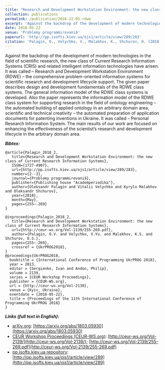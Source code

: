 ```yaml
---
title: "Research and Development Workstation Environment: the new class of Current Research Information Systems"
collection: publications
permalink: /publication/2018-22-05-rdwe
excerpt: 'Against the backdrop of the development of modern technologies in the field of scientific research, the new class of Current Research Information Systems (CRIS) and related intelligent information technologies have arisen. It was called – Research and Development Workstation Environment (RDWE) – the comprehensive problem-oriented information systems for scientific research and development lifecycle support. The given paper describes design and development fundamentals of the RDWE class systems. The general information model of the RDWE class systems is developed. Also the paper represents the information model of the RDWE class system for supporting research in the field of ontology engineering – the automated building of applied ontology in an arbitrary domain area, scientific and technical creativity – the automated preparation of application documents for patenting inventions in Ukraine. It was called – Personal Research Information System. The main results of our work are focused on enhancing the effectiveness of the scientist’s research and development lifecycle in the arbitrary domain area.'
date: 2018-05-22
venue: 'Problemy programmirovaniâ'
paperurl: 'http://pp.isofts.kiev.ua/ojs1/article/view/289/283'
citation: 'Palagin, O., Velychko, V., Malakhov, K., Shchurov, O. (2018). Research and Development Workstation Environment: the new class of Current Research Information Systems. <i>Problemy programmirovaniâ, 2-3</i>, 255–269. Retrieved from'
---
```


Against the backdrop of the development of modern technologies in the field of scientific research, the new class of Current Research Information Systems (CRIS) and related intelligent information technologies have arisen. It was called – Research and Development Workstation Environment (RDWE) – the comprehensive problem-oriented information systems for scientific research and development lifecycle support. The given paper describes design and development fundamentals of the RDWE class systems. The general information model of the RDWE class systems is developed. Also the paper represents the information model of the RDWE class system for supporting research in the field of ontology engineering – the automated building of applied ontology in an arbitrary domain area, scientific and technical creativity – the automated preparation of application documents for patenting inventions in Ukraine. It was called – Personal Research Information System. The main results of our work are focused on enhancing the effectiveness of the scientist’s research and development lifecycle in the arbitrary domain area.

***Bibtex:***
```
@article{Palagin_2018_2,
   title={Research and Development Workstation Environment: the new class of Current Research Information Systems},
   ISSN={1727-4907},
   url={http://pp.isofts.kiev.ua/ojs1/article/view/289/283},
   number={2--3},
   journal={Problemy programmirovaniâ},
   publisher={Publishing house "Academperiodika"},
   author={Oleksandr Palagin and Vitalii Velychko and Kyrylo Malakhov and Oleksandr Shchurov},
   year={2018},
   month={May},
   pages={255–-269}
}
```

```
@inproceedings{Palagin_2018_2,
   title={Research and Development Workstation Environment: the new class of Current Research Information Systems},
   url={http://ceur-ws.org/Vol-2139/255-269.pdf},
   author={Palagin, O.V. and Velychko, V.Yu. and Malakhov, K.S. and Shchurov, O.S.},
   pages={255–-269},
   crossref = {UkrPROG2018},
}
@proceedings{UkrPROG2018,
  booktitle = {International Conference of Programming UkrPROG 2018},
  year = 2013,
  editor = {Sergienko, Ivan and Andon, Philip},
  volume = 2139,
  series = {CEUR Workshop Proceedings},
  publisher = {CEUR-WS.org},
  url = {http://ceur-ws.org/Vol-2139},
  venue = {Kyiv, Ukraine},
  eventdate = {2018-05-22},
  title = {Proceedings of the 11th International Conference of Programming UkrPROG 2018}
}
```

***Links (full text in English):***
* [arXiv.org](https://arxiv.org/a/0000-0003-3223-9844): [https://arxiv.org/abs/1803.05930](https://arxiv.org/abs/1803.05930)
* [CEUR Workshop Proceedings (CEUR-WS.org)](http://ceur-ws.org/): [http://ceur-ws.org/Vol-2139/](http://ceur-ws.org/Vol-2139/); [http://ceur-ws.org/Vol-2139/255-269.pdf](http://ceur-ws.org/Vol-2139/255-269.pdf)
* [pp.isofts.kiev.ua repository](http://pp.isofts.kiev.ua): [http://pp.isofts.kiev.ua/ojs1/article/view/289](http://pp.isofts.kiev.ua/ojs1/article/view/289)